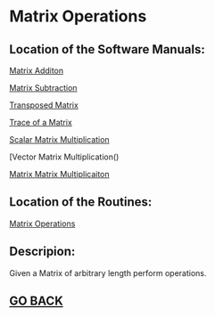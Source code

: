 
# Matrix Operations

## Location of the Software Manuals:

  [Matrix Additon]()
  
  [Matrix Subtraction]()
  
  [Transposed Matrix]()
  
  [Trace of a Matrix]()
  
  [Scalar Matrix Multiplication]()
  
  [Vector Matrix Multiplication()
  
  [Matrix Matrix Multiplicaiton]()
  
  
## Location of the Routines:
  
  [Matrix Operations](https://github.com/Alekoll/Math4610/blob/master/routines/MatrixNorms.py)

## Descripion:
  Given a Matrix of arbitrary length perform operations.
  
## [GO BACK](https://github.com/Alekoll/Math4610/tree/master/Homework/Task_Set_3)

